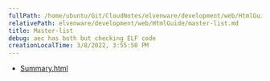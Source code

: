 ```yaml
---
fullPath: /home/ubuntu/Git/CloudNotes/elvenware/development/web/HtmlGuide/master-list.md
relativePath: elvenware/development/web/HtmlGuide/master-list.md
title: Master-list
debug: aec has both but checking ELF code
creationLocalTime: 3/8/2022, 3:55:50 PM
---
```


<!-- toc -->
<!-- tocstop -->

* [Summary.html](Summary.html)